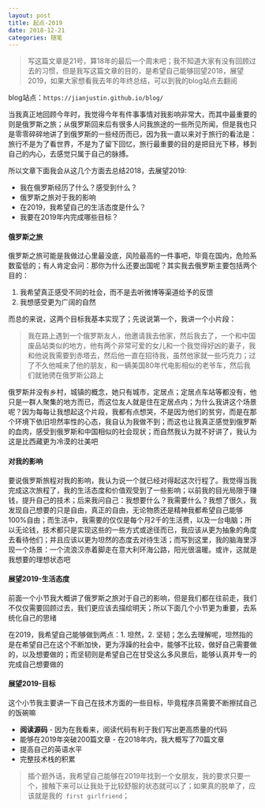 ```yaml
---
layout: post
title: 起点-2019
date: 2018-12-21
categories: 随笔
---
```




> 写这篇文章是21号，算18年的最后一个周末吧；我不知道大家有没有回顾过去的习惯，但是我写这篇文章的目的，是希望自己能够回望2018，展望2019，如果大家想看我去年的年终总结，可以到我的blog站点去翻阅

blog站点：`https://jianjustin.github.io/blog/`

当我真正地回顾今年时，我觉得今年有件事事情对我影响非常大，而其中最重要的则是俄罗斯之旅；从俄罗斯回来后有很多人问我旅途的一些所见所闻，但是我也只是零零碎碎地讲了到俄罗斯的一些经历而已，因为我一直以来对于旅行的看法是：旅行不是为了看世界，不是为了留下回忆，旅行最重要的目的是把目光下移，移到自己的内心，去感觉只属于自己的脉搏。

所以文章下面我会从这几个方面去总结2018，去展望2019:

* 我在俄罗斯经历了什么？感受到什么？
* 俄罗斯之旅对于我的影响
* 在2019，我希望自己的生活态度是什么？
* 我要在2019年内完成哪些目标？

#### 俄罗斯之旅

俄罗斯之旅可能是我做过心里最没底，风险最高的一件事吧，毕竟在国内，危险系数蛮低的；有人肯定会问：那你为什么还要出国呢？其实我去俄罗斯主要包括两个目的：

1. 我希望真正感受不同的社会，而不是去听微博等渠道给予的反馈
2. 我想感受更为广阔的自然

而总的来说，这两个目标我基本实现了；先说说第一个，我讲一个小片段：

> 我在路上遇到一个俄罗斯友人，他邀请我去他家，然后我去了，一个和中国废品站类似的地方，他有两个非常可爱的女儿和一个我觉得好凶的妻子，我和他说我需要到赤塔去，然后他一直在招待我，虽然他家就一些巧克力；过了不久他喊来了他的朋友，和一辆美国80年代电影相似的老爷车，然后我们就驰骋在俄罗斯公路上

俄罗斯并没有乡村，城镇的概念，她只有城市，定居点；定居点车站等都没有，他只是一群人聚集的地方而已，而这位友人就是住在定居点内；为什么我讲这个场景呢？因为每每让我想起这个片段，我都有点想哭，不是因为他们的贫穷，而是在那个环境下依旧坦然率性的心态，我自认为我做不到；而这也让我真正感觉到俄罗斯的血肉，感受到俄罗斯和中国相似的社会现状；而自然我认为就不好讲了，我认为这是比西藏更为冷漠的壮美吧

#### 对我的影响

要说俄罗斯旅程对我的影响，我认为说一个就已经对得起这次行程了。我觉得当我完成这次旅程了，我的生活态度和价值观受到了一些影响；以前我的目光局限于赚钱，提升自己的技术；后来我问自己：我想要什么？我需要什么？我想了很久，我发现自己想要的只是自由，真正的自由，无论物质还是精神我都希望自己能够100%自由；而生活中，我需要的仅仅是每个月2千的生活费，以及一台电脑；所以无论钱，技术都只是实现这些的一些方式或途径而已，我应该从更为抽象的角度去看待他们；并且应该以更为坦然的态度去对待生活；而写到这里，我的脑海里浮现一个场景：一个流浪汉赤着脚走在意大利环海公路，阳光很温暖。或许，这就是我想要的理想状态吧

#### 展望2019-生活态度

前面一个小节我大概讲了俄罗斯之旅对于自己的影响，但是我们都在往前走，我们不仅仅需要回顾过去，我们更应该去描绘明天；所以下面几个小节更为重要，去系统化自己的思绪

在2019，我希望自己能够做到两点：1. 坦然，2. 坚韧；怎么去理解呢，坦然指的是在希望自己在这个不断加快，更为浮躁的社会中，能够不比较，做好自己需要做的，以及想要做的；而坚韧则是希望自己在甘受这么多风景后，能够认真并专一的完成自己想要做的

#### 展望2019-目标

这个小节我主要讲一下自己在技术方面的一些目标，毕竟程序员需要不断擦拭自己的饭碗嘛

* **阅读源码** - 因为在我看来，阅读代码有利于我们写出更高质量的代码
* 能够在2019年突破200篇文章 - 在2018年内，我大概写了70篇文章
* 提高自己的英语水平
* 完整技术栈的积累

> 插个题外话，我希望自己能够在2019年找到一个女朋友，我的要求只要一个，接触下来可以让我处于比较舒服的状态就可以了；如果真的脱单了，应该就是我的` first girlfriend`；